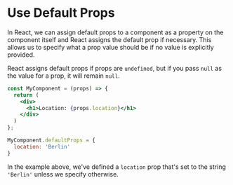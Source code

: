 # Use Default Props

In React, we can assign default props to a component as a property on the component itself and React assigns the default prop if necessary. This allows us to specify what a prop value should be if no value is explicitly provided. 

React assigns default props if props are `undefined`, but if you pass `null` as the value for a prop, it will remain `null`.

```jsx
const MyComponent = (props) => {
  return (
    <div>
      <h1>Location: {props.location}</h1>
    </div>
  )
};

MyComponent.defaultProps = {
  location: 'Berlin'
}
```

In the example above, we've defined a `location` prop that's set to the string `'Berlin'` unless we specify otherwise.
